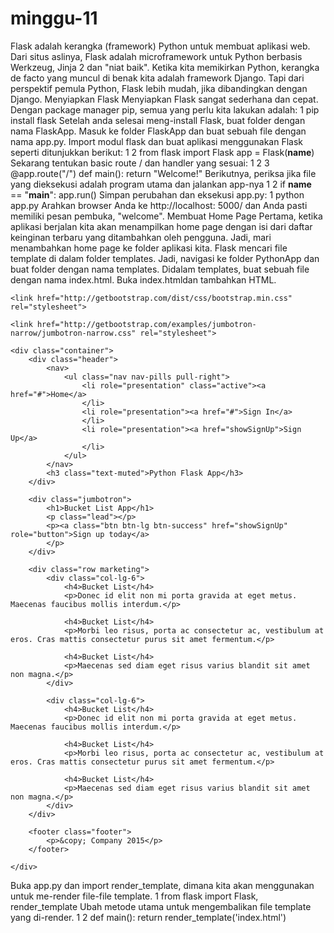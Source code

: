 # minggu-11

Flask adalah kerangka (framework) Python untuk membuat aplikasi web. Dari situs aslinya,
Flask adalah microframework untuk Python berbasis Werkzeug, Jinja 2 dan "niat baik".
Ketika kita memikirkan Python, kerangka de facto yang muncul di benak kita adalah framework Django. Tapi dari perspektif pemula Python, Flask lebih mudah, jika dibandingkan dengan Django.
Menyiapkan Flask
Menyiapkan Flask sangat sederhana dan cepat. Dengan package manager pip, semua yang perlu kita lakukan adalah:
1	pip install flask
Setelah anda selesai meng-install Flask, buat folder dengan nama FlaskApp. Masuk ke folder FlaskApp dan buat sebuah file dengan nama app.py. Import modul flask dan buat aplikasi menggunakan Flask seperti ditunjukkan berikut:
1
2	from flask import Flask
app = Flask(__name__)
Sekarang tentukan basic route / dan handler yang sesuai:
1
2
3	@app.route("/")
def main():
    return "Welcome!"
Berikutnya, periksa jika file yang dieksekusi adalah program utama dan jalankan app-nya
1
2	if __name__ == "__main__":
    app.run()
Simpan perubahan dan eksekusi app.py:
1	python app.py
Arahkan browser Anda ke http://localhost: 5000/ dan Anda pasti memiliki pesan pembuka, "welcome".
Membuat Home Page
Pertama, ketika aplikasi berjalan kita akan menampilkan home page dengan isi dari daftar keinginan terbaru yang ditambahkan oleh pengguna. Jadi, mari menambahkan home page ke folder aplikasi kita.
Flask mencari file template di dalam folder templates. Jadi, navigasi ke folder PythonApp dan buat folder dengan nama templates. Didalam templates, buat sebuah file dengan nama index.html. Buka index.htmldan tambahkan HTML.
<!DOCTYPE html>
<html lang="en">
 
<head>
    <title>Python Flask Bucket List App</title>
 
 
    <link href="http://getbootstrap.com/dist/css/bootstrap.min.css" rel="stylesheet">
 
    <link href="http://getbootstrap.com/examples/jumbotron-narrow/jumbotron-narrow.css" rel="stylesheet">
 
 
</head>
 
<body>
 
    <div class="container">
        <div class="header">
            <nav>
                <ul class="nav nav-pills pull-right">
                    <li role="presentation" class="active"><a href="#">Home</a>
                    </li>
                    <li role="presentation"><a href="#">Sign In</a>
                    </li>
                    <li role="presentation"><a href="showSignUp">Sign Up</a>
                    </li>
                </ul>
            </nav>
            <h3 class="text-muted">Python Flask App</h3>
        </div>
 
        <div class="jumbotron">
            <h1>Bucket List App</h1>
            <p class="lead"></p>
            <p><a class="btn btn-lg btn-success" href="showSignUp" role="button">Sign up today</a>
            </p>
        </div>
 
        <div class="row marketing">
            <div class="col-lg-6">
                <h4>Bucket List</h4>
                <p>Donec id elit non mi porta gravida at eget metus. Maecenas faucibus mollis interdum.</p>
 
                <h4>Bucket List</h4>
                <p>Morbi leo risus, porta ac consectetur ac, vestibulum at eros. Cras mattis consectetur purus sit amet fermentum.</p>
 
                <h4>Bucket List</h4>
                <p>Maecenas sed diam eget risus varius blandit sit amet non magna.</p>
            </div>
 
            <div class="col-lg-6">
                <h4>Bucket List</h4>
                <p>Donec id elit non mi porta gravida at eget metus. Maecenas faucibus mollis interdum.</p>
 
                <h4>Bucket List</h4>
                <p>Morbi leo risus, porta ac consectetur ac, vestibulum at eros. Cras mattis consectetur purus sit amet fermentum.</p>
 
                <h4>Bucket List</h4>
                <p>Maecenas sed diam eget risus varius blandit sit amet non magna.</p>
            </div>
        </div>
 
        <footer class="footer">
            <p>&copy; Company 2015</p>
        </footer>
 
    </div>
</body>
 
</html>
Buka app.py dan import render_template, dimana kita akan menggunakan untuk me-render file-file template.
1	from flask import Flask, render_template
Ubah metode utama untuk mengembalikan file template yang di-render.
1
2	def main():
    return render_template('index.html')
